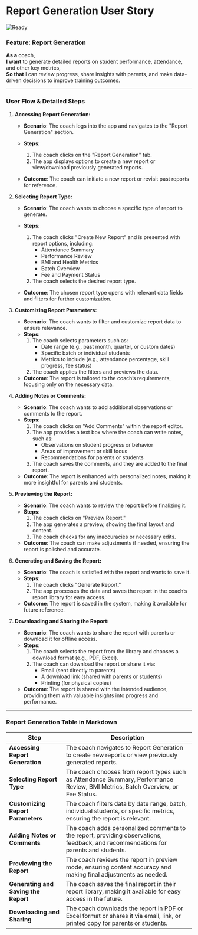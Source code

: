# Report Generation User Story
![Ready](https://img.shields.io/badge/Status-Ready-brightgreen)

### Feature: Report Generation

**As a** coach,  
**I want** to generate detailed reports on student performance, attendance, and other key metrics,  
**So that** I can review progress, share insights with parents, and make data-driven decisions to improve training outcomes.

---

### User Flow & Detailed Steps

1. **Accessing Report Generation:**

	- **Scenario**: The coach logs into the app and navigates to the "Report Generation" section.
	- **Steps**:

		1. The coach clicks on the "Report Generation" tab.
		2. The app displays options to create a new report or view/download previously generated reports.

	- **Outcome**: The coach can initiate a new report or revisit past reports for reference.

2. **Selecting Report Type:**

	- **Scenario**: The coach wants to choose a specific type of report to generate.
	- **Steps**:
		1. The coach clicks "Create New Report" and is presented with report options, including:
			- Attendance Summary
			- Performance Review
			- BMI and Health Metrics
			- Batch Overview
			- Fee and Payment Status
		2. The coach selects the desired report type.

   	- **Outcome**: The chosen report type opens with relevant data fields and filters for further customization.

3. **Customizing Report Parameters:**

	- **Scenario**: The coach wants to filter and customize report data to ensure relevance.
	- **Steps**:
		1. The coach selects parameters such as:
			- Date range (e.g., past month, quarter, or custom dates)
			- Specific batch or individual students
			- Metrics to include (e.g., attendance percentage, skill progress, fee status)
		2. The coach applies the filters and previews the data.
	- **Outcome**: The report is tailored to the coach’s requirements, focusing only on the necessary data.

4. **Adding Notes or Comments:**

	- **Scenario**: The coach wants to add additional observations or comments to the report.
	- **Steps**:
		1. The coach clicks on "Add Comments" within the report editor.
		2. The app provides a text box where the coach can write notes, such as:
			- Observations on student progress or behavior
			- Areas of improvement or skill focus
			- Recommendations for parents or students
		3. The coach saves the comments, and they are added to the final report.
	- **Outcome**: The report is enhanced with personalized notes, making it more insightful for parents and students.

5. **Previewing the Report:**

	- **Scenario**: The coach wants to review the report before finalizing it.
	- **Steps**:
		1. The coach clicks on "Preview Report."
		2. The app generates a preview, showing the final layout and content.
		3. The coach checks for any inaccuracies or necessary edits.
	- **Outcome**: The coach can make adjustments if needed, ensuring the report is polished and accurate.

6. **Generating and Saving the Report:**

	- **Scenario**: The coach is satisfied with the report and wants to save it.
	- **Steps**:
		1. The coach clicks "Generate Report."
		2. The app processes the data and saves the report in the coach’s report library for easy access.
	- **Outcome**: The report is saved in the system, making it available for future reference.

7. **Downloading and Sharing the Report:**

	- **Scenario**: The coach wants to share the report with parents or download it for offline access.
	- **Steps**:
		1. The coach selects the report from the library and chooses a download format (e.g., PDF, Excel).
		2. The coach can download the report or share it via:
			- Email (sent directly to parents)
			- A download link (shared with parents or students)
			- Printing (for physical copies)
	- **Outcome**: The report is shared with the intended audience, providing them with valuable insights into progress and performance.

---

### Report Generation Table in Markdown

| **Step**                             | **Description**                                                                                                                     |
| ------------------------------------ | ----------------------------------------------------------------------------------------------------------------------------------- |
| **Accessing Report Generation**      | The coach navigates to Report Generation to create new reports or view previously generated reports.                                |
| **Selecting Report Type**            | The coach chooses from report types such as Attendance Summary, Performance Review, BMI Metrics, Batch Overview, or Fee Status.     |
| **Customizing Report Parameters**    | The coach filters data by date range, batch, individual students, or specific metrics, ensuring the report is relevant.             |
| **Adding Notes or Comments**         | The coach adds personalized comments to the report, providing observations, feedback, and recommendations for parents and students. |
| **Previewing the Report**            | The coach reviews the report in preview mode, ensuring content accuracy and making final adjustments as needed.                     |
| **Generating and Saving the Report** | The coach saves the final report in their report library, making it available for easy access in the future.                        |
| **Downloading and Sharing**          | The coach downloads the report in PDF or Excel format or shares it via email, link, or printed copy for parents or students.        |
